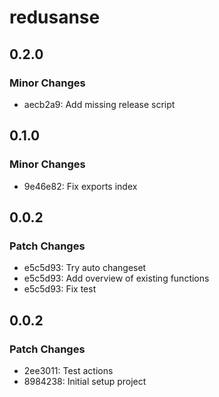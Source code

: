 # redusanse

## 0.2.0

### Minor Changes

- aecb2a9: Add missing release script

## 0.1.0

### Minor Changes

- 9e46e82: Fix exports index

## 0.0.2

### Patch Changes

- e5c5d93: Try auto changeset
- e5c5d93: Add overview of existing functions
- e5c5d93: Fix test

## 0.0.2

### Patch Changes

- 2ee3011: Test actions
- 8984238: Initial setup project
